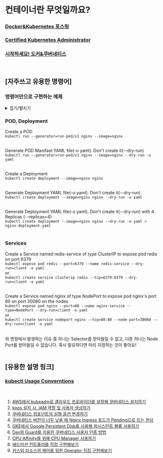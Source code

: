 # 컨테이너란 무엇일까요?

### [Docker&Kubernetes 포스팅](https://simpleisit.tistory.com/category/Simple%20is%20IT/Cloud%20%26%20Container)

### [Certified Kubernetes Administrator](./certified_kubernetes_administrator)

### [시작하세요! 도커&쿠버네티스](./start-docker-kubernetes)

<br>

## [자주쓰고 유용한 명령어]

### 명령어만으로 구현하는 예제

<details markdown="1">
<summary>접기/펼치기</summary>

<br>


POD는 nginx-pod라는 이름을 갖고 nginx:alpine이미지를 사용합니다.
```
$ kubectl run --image=nginx:alpine nginx-pod
pod/nginx-pod created
```
<br>

POD는 redis라는 이름을 갖고 redis:alpine이미지를 사용하며, 라벨은 tier=db입니다.
```
$ kubectl run redis --image=redis:alpine -l tier=db
pod/redis created
```
<br>

POD가 정상 생성 되었어요.
```
$ kubectl get pods
NAME        READY   STATUS    RESTARTS   AGE
nginx-pod   1/1     Running   0          2m30s
redis       1/1     Running   0          36s
```
<br>

redis POD의 6379포트를 외부로부터 연결 가능하도록 하는 서비스를 생성합니다.
```
$ kubectl expose pod redis --port=6379 --name redis-service
service/redis-service exposed
```
<br>

webapp이라는 이름의 Deployment를 생성합니다. 이미지는 kodekloud/webapp-color를 사용하며, replicas를 3으로 제한합니다.
```
$ kubectl create deployment webapp --image=kodekloud/webapp-color
deployment.apps/webapp created

$ kubectl scale deployment/webapp --replicas=3
deployment.apps/webapp scaled
```
<br>

custom-nginx라는 이름의 POD를 생성합니다. nginx이미지를 사용하며 8080포트가 오픈되도록합니다.
```
$ kubectl run custom-nginx --image=nginx --port=8080
pod/custom-nginx created
```
<br>

dev-ns라는 이름의 namespace를 생성합니다.
```
$ kubectl create namespace dev-ns
namespace/dev-ns created
```
<br>

redis-deploy라는 이름의 Deployment를 생성합니다. 이미지는 redis를 사용하며, namespace는 dev-ns입니다. 추가로 replicas를 2로 제한합니다.
```
$ kubectl create deployment redis-deploy --image=redis --namespace=dev-ns
deployment.apps/redis-deploy created

$ kubectl scale deployment/redis-deploy --replicas=2 --namespace=dev-ns
deployment.apps/redis-deploy scaled
```
<br>

POD를 생성합니다. 이름은 httpd이며, 이미지는 httpd:alpine을 사용합니다. 추가로 80포트를 외부에 노출시킬 수 있어야합니다.(ClusterIP)
```
$ kubectl run httpd --image httpd:alpine
pod/httpd created

$ kubectl run httpd --image=httpd:alpine --port=80 --expose
service/httpd created
pod/httpd created
```

<br>

</details>

### POD, Deployment

Create a POD<br>
`kubectl run --generator=run-pod/v1 nginx --image=nginx`
<br><br>

Generate POD Manifast YAML file(-o yaml). Don't create it(--dry-run)<br>
`kubectl run --generator=run-pod/v1 nginx --image=nginx --dry-run -o yaml`
<br><br>

Create a Deployment<br>
`kubectl create deployment --image=nginx nginx`
<br><br>

Generate Deployment YAML file(-o yaml). Don't create it(--dry-run)<br>
`kubectl create deployment --image=nginx nginx --dry-run -o yaml`
<br><br>

Generate Deployment YAML file(-o yaml). Don't create it(--dry-run) with 4 Replicas (--replicas=4)<br>
`kubectl create deployment --image=nginx nginx --dry-run -o yaml > nginx-deployment.yaml`
<br><br>

### Services

Create a Service named redis-service of type ClusterIP to expose pod redis on port 6379<br>
`kubectl expose pod redis --port=6379 --name redis-service --dry-run=client -o yaml`
<br>or<br>
`kubectl create service clusterip redis --tcp=6379:6379 --dry-run=client -o yaml`
<br><br>

Create a Service named nginx of type NodePort to expose pod nginx's port 80 on port 30080 on the nodes<br>
`kubectl expose pod nginx --port=80 --name nginx-service --type=NodePort --dry-run=client -o yaml`
<br>or<br>
`kubectl create service nodeport nginx --tcp=80:80 --node-port=30080 --dry-run=client -o yaml`
<br><br>

위 명령에서 발생하는 이슈 중 하나는 Selector를 받아들일 수 없고, 다른 하나는 Node Port를 받아들일 수 없습니다. 혹시 필요하다면 미리 지정하는 것이 좋아요!
<br><br>


## [유용한 설명 링크]

### [kubectl Usage Converntions](https://kubernetes.io/docs/reference/kubectl/conventions/)
<br>


1. [AWS에서 kubeadm로 클라우드 프로바이더를 설정해 쿠버네티스 설치하기](https://blog.naver.com/alice_k106/221696987140)
2. [kops 설치 시, IAM 역할 및 사용자 생성하기](https://blog.naver.com/alice_k106/221342005691)
3. [쿠버네티스 컴포넌트의 실행 옵션 변경하기](https://blog.naver.com/alice_k106/221737477464)
4. [쿠버네티스 버전이 너무 낮을 때 Nginx Ingress 포드가 Pending으로 뜨는 현상](./lecture4-nginx-ingress.md)
5. [GKE에서 Google Persistent Disk를 사용해 퍼시스턴트 볼륨 사용하기](https://blog.naver.com/alice_k106/221737984779)
6. [Dex와 Guard를 이용한 쿠버네티스 사용자 인증 방법](https://blog.naver.com/alice_k106/221598325656)
7. [CPU Affinity를 위해 CPU Manager 사용하기](https://blog.naver.com/alice_k106/221633530545)
8. [애드미션 컨트롤러를 직접 구현해보기](https://blog.naver.com/alice_k106/221546328906)
9. [커스텀 리소스의 제어를 위한 Operator 직접 구현해보기](https://blog.naver.com/alice_k106/221586279079)

<br>
